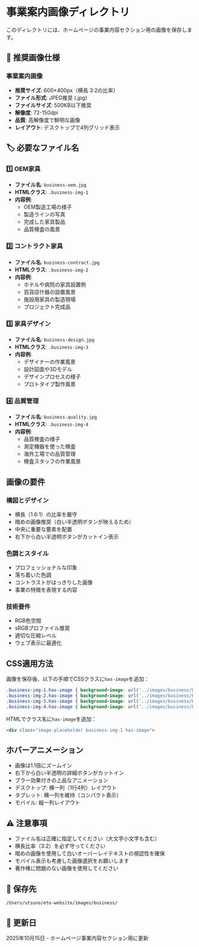 # 事業案内画像ディレクトリ

このディレクトリには、ホームページの事業内容セクション用の画像を保存します。

## 📏 推奨画像仕様

### 事業案内画像

- **推奨サイズ**: 600×400px（横長 3:2の比率）
- **ファイル形式**: JPEG推奨 (.jpg)  
- **ファイルサイズ**: 500KB以下推奨
- **解像度**: 72-150dpi
- **品質**: 高解像度で鮮明な画像
- **レイアウト**: デスクトップで4列グリッド表示

## 🏷️ 必要なファイル名

### 1️⃣ OEM家具

- **ファイル名**: `business-oem.jpg`
- **HTMLクラス**: `.business-img-1`
- **内容例**:
  - OEM製造工場の様子
  - 製造ラインの写真
  - 完成した家具製品
  - 品質検査の風景

### 2️⃣ コントラクト家具

- **ファイル名**: `business-contract.jpg`
- **HTMLクラス**: `.business-img-2`
- **内容例**:
  - ホテルや病院の家具設置例
  - 百貨店什器の設置風景
  - 施設用家具の製造現場
  - プロジェクト完成品

### 3️⃣ 家具デザイン

- **ファイル名**: `business-design.jpg`
- **HTMLクラス**: `.business-img-3`
- **内容例**:
  - デザイナーの作業風景
  - 設計図面や3Dモデル
  - デザインプロセスの様子
  - プロトタイプ製作風景

### 4️⃣ 品質管理

- **ファイル名**: `business-quality.jpg`
- **HTMLクラス**: `.business-img-4`
- **内容例**:
  - 品質検査の様子
  - 測定機器を使った検査
  - 海外工場での品質管理
  - 検査スタッフの作業風景

## 画像の要件

### 構図とデザイン

- 横長（1.6:1）の比率を厳守  
- 暗めの画像推奨（白い半透明ボタンが映えるため）
- 中央に重要な要素を配置
- 右下から白い半透明ボタンがカットイン表示

### 色調とスタイル

- プロフェッショナルな印象
- 落ち着いた色調
- コントラストがはっきりした画像
- 事業の特徴を表現する内容

### 技術要件

- RGB色空間
- sRGBプロファイル推奨
- 適切な圧縮レベル
- ウェブ表示に最適化

## CSS適用方法

画像を保存後、以下の手順でCSSクラスに`has-image`を追加：

```css
.business-img-1.has-image { background-image: url('../images/business/business-oem.jpg'); }
.business-img-2.has-image { background-image: url('../images/business/business-contract.jpg'); }
.business-img-3.has-image { background-image: url('../images/business/business-design.jpg'); }
.business-img-4.has-image { background-image: url('../images/business/business-quality.jpg'); }
```

HTMLでクラス名に`has-image`を追加：

```html
<div class="image-placeholder business-img-1 has-image">
```

## ホバーアニメーション

- 画像は1.1倍にズームイン
- 右下から白い半透明の詳細ボタンがカットイン
- ブラー効果付きの上品なアニメーション  
- デスクトップ: 横一列（1行4列）レイアウト
- タブレット: 横一列を維持（コンパクト表示）
- モバイル: 縦一列レイアウト

## ⚠️ 注意事項

- ファイル名は正確に指定してください（大文字小文字も含む）
- 横長比率（3:2）を必ず守ってください  
- 暗めの画像を使用して白いオーバーレイテキストの視認性を確保
- モバイル表示も考慮した画像選択をお願いします
- 著作権に問題のない画像を使用してください

## 📍 保存先

```
/Users/utsuno/eto-website/images/business/
```

## 📅 更新日

2025年10月15日 - ホームページ事業内容セクション用に更新
